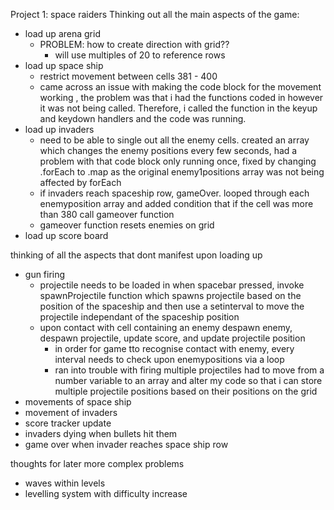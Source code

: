 Project 1: space raiders
Thinking out all the main aspects of the game:
- load up arena grid
    - PROBLEM: how to create direction with grid??
        - will use multiples of 20 to reference rows
- load up space ship
    - restrict movement between cells 381 - 400
    - came across an issue with making the code block for the movement working , the problem was that i had the functions coded in however it was not being called. Therefore, i called the function in the keyup and keydown handlers and the code was running.
- load up invaders
    - need to be able to single out all the enemy cells. created an array which changes the enemy positions every few seconds, had a problem with that code block only running once, fixed by changing .forEach to .map as the original enemy1positions array was not being affected by forEach
    - if invaders reach spaceship row, gameOver. looped through each enemyposition array and added condition that if the cell was more than 380 call gameover function
    - gameover function resets enemies on grid
- load up score board

thinking of all the aspects that dont manifest upon loading up
- gun firing
    - projectile needs to be loaded in when spacebar pressed, invoke spawnProjectile function which spawns projectile based on the position of the spaceship and then use a setinterval to move the projectile independant of the spaceship position
    - upon contact with cell containing an enemy despawn enemy, despawn projectile, update score, and update projectile position
        - in order for game tto recognise contact with enemy, every interval needs to check upon enemypositions via a loop 
        - ran into trouble with firing multiple projectiles had to move from a number variable to an array and alter my code so that i can store multiple projectile positions based on their positions on the grid
- movements of space ship
- movement of invaders
- score tracker update
- invaders dying when bullets hit them
- game over when invader reaches space ship row

thoughts for later more complex problems
- waves within levels
- levelling system with difficulty increase